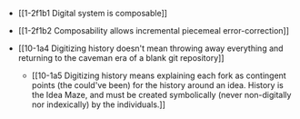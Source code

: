 - [[1-2f1b1 Digital system is composable]]
- [[1-2f1b2 Composability allows incremental piecemeal error-correction]]

- [[10-1a4 Digitizing history doesn't mean throwing away everything and returning to the caveman era of a blank git repository]]
	- [[10-1a5 Digitizing history means explaining each fork as contingent points (the could've been) for the history around an idea. History is the Idea Maze, and must be created symbolically (never non-digitally nor indexically) by the individuals.]]

